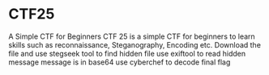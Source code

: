 # CTF25
A Simple CTF for Beginners
CTF 25 is a simple CTF for beginners to learn skills such as reconnaissance, Steganography, Encoding etc.
Download the file and use stegseek tool to find hidden file
use exiftool to read hidden message
message is in base64
use cyberchef to decode final flag
